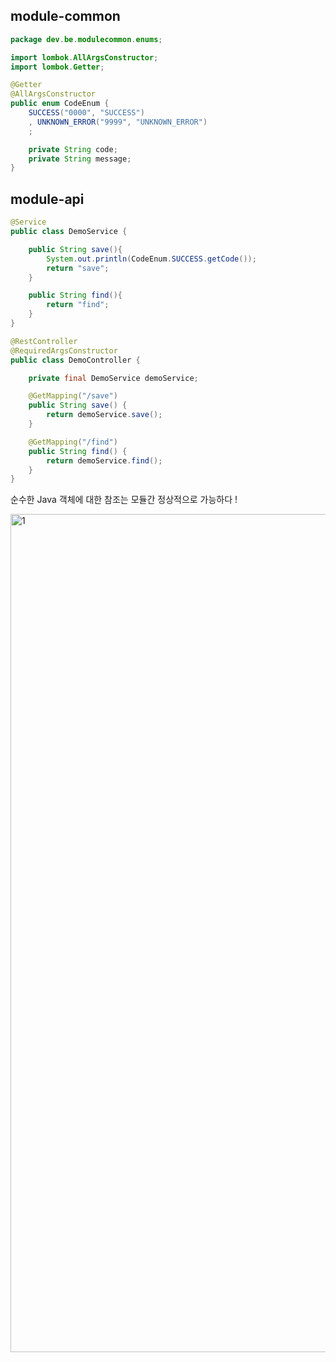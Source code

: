## module-common

```java
package dev.be.modulecommon.enums;

import lombok.AllArgsConstructor;
import lombok.Getter;

@Getter
@AllArgsConstructor
public enum CodeEnum {
    SUCCESS("0000", "SUCCESS")
    , UNKNOWN_ERROR("9999", "UNKNOWN_ERROR")
    ;

    private String code;
    private String message;
}
```

## module-api

```java
@Service
public class DemoService {

    public String save(){
        System.out.println(CodeEnum.SUCCESS.getCode());
        return "save";
    }

    public String find(){
        return "find";
    }
}
```

```java
@RestController
@RequiredArgsConstructor
public class DemoController {

    private final DemoService demoService;

    @GetMapping("/save")
    public String save() {
        return demoService.save();
    }

    @GetMapping("/find")
    public String find() {
        return demoService.find();
    }
}
```

순수한 Java 객체에 대한 참조는 모듈간 정상적으로 가능하다 !

<img width="1341" alt="1" src="https://github.com/gilyeon00/multiModule/assets/52391627/0ec93bfb-fa0e-458b-b5f1-f9cb5a9754b4">